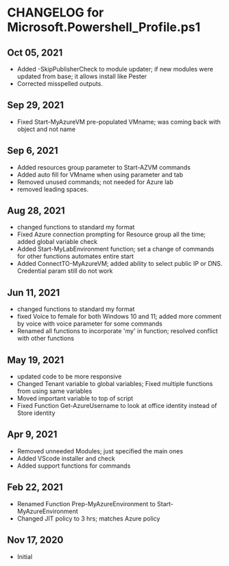 # CHANGELOG for Microsoft.Powershell_Profile.ps1

## Oct 05, 2021

- Added -SkipPublisherCheck to module updater; if new modules were updated from base; it allows install like Pester
- Corrected misspelled outputs.

## Sep 29, 2021

- Fixed Start-MyAzureVM pre-populated VMname; was coming back with object and not name

## Sep 6, 2021

- Added resources group parameter to Start-AZVM commands
- Added auto fill for VMname when using parameter and tab
- Removed unused commands; not needed for Azure lab
- removed leading spaces.

## Aug 28, 2021

- changed functions to standard my format
- Fixed Azure connection prompting for Resource group all the time; added global variable check
- Added Start-MyLabEnvironment function; set a change of commands for other functions automates entire start
- Added ConnectTO-MyAzureVM; added ability to select public IP or DNS. Credential param still do not work

## Jun 11, 2021

- changed functions to standard my format
- fixed Voice to female for both Windows 10 and 11; added more comment by voice with voice parameter for some commands
- Renamed all functions to incorporate 'my' in function; resolved conflict with other functions

## May 19, 2021

- updated code to be more responsive
- Changed Tenant variable to global variables; Fixed multiple functions from using same variables
- Moved important variable to top of script
- Fixed Function Get-AzureUsername to look at office identity instead of Store identity

## Apr 9, 2021

- Removed unneeded Modules; just specified the main ones
- Added VScode installer and check
- Added support functions for commands

## Feb 22, 2021

- Renamed Function Prep-MyAzureEnvironment to Start-MyAzureEnvironment
- Changed JIT policy to 3 hrs; matches Azure policy

## Nov 17, 2020

- Initial